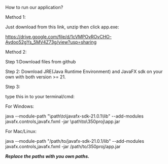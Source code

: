 How to run our application?

Method 1:

Just download from this link, unzip then click app.exe:

https://drive.google.com/file/d/1cVMPOvROvCHO-Aydoo52gYs_5MV4Z73g/view?usp=sharing


Method 2:

Step 1:Download files from github


Step 2: Download JRE(Java Runtime Environment) and JavaFX sdk on your own with both version >= 21. 


Step 3:

type this in to your terminal/cmd:

For Windows:

java --module-path "\path\to\javafx-sdk-21.0.1\lib" --add-modules javafx.controls,javafx.fxml -jar \path\to\350proj\app.jar 


For Mac/Linux:

java --module-path "/path/to/javafx-sdk-21.0.1/lib" --add-modules javafx.controls,javafx.fxml -jar /path/to/350proj/app.jar 


***Replace the paths with you own paths.***